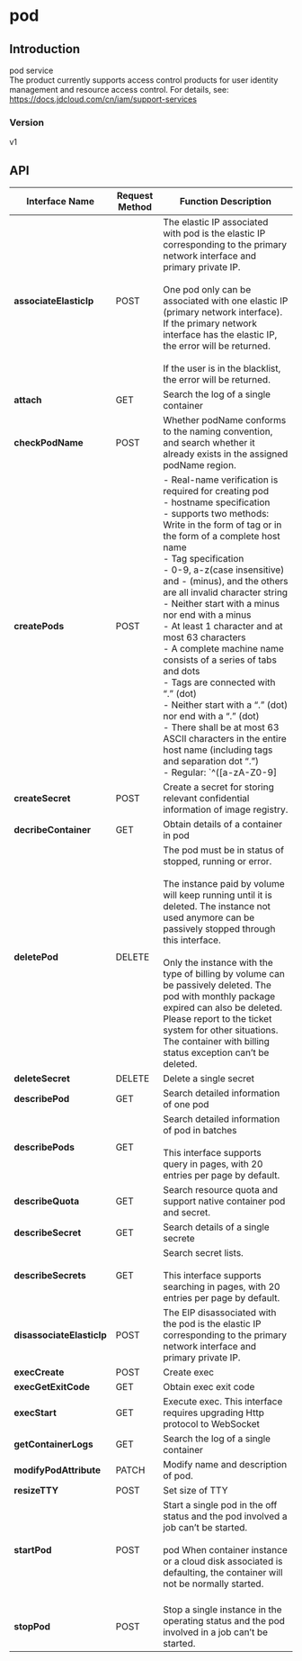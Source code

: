 # pod


## Introduction
pod service</br>The product currently supports access control products for user identity management and resource access control. For details, see: https://docs.jdcloud.com/cn/iam/support-services


### Version
v1


## API
|Interface Name|Request Method|Function Description|
|---|---|---|
|**associateElasticIp**|POST|The elastic IP associated with pod is the elastic IP corresponding to the primary network interface and primary private IP. <br></br>One pod only can be associated with one elastic IP (primary network interface). If the primary network interface has the elastic IP, the error will be returned. <br></br>If the user is in the blacklist, the error will be returned. </br>|
|**attach**|GET|Search the log of a single container</br>|
|**checkPodName**|POST|Whether podName conforms to the naming convention, and search whether it already exists in the assigned podName region. </br>|
|**createPods**|POST|- Real-name verification is required for creating pod</br>- hostname specification</br>    \- supports two methods: Write in the form of tag or in the form of a complete host name</br>    \- Tag specification</br>        \- 0-9, a-z(case insensitive) and - (minus), and the others are all invalid character string</br>        \- Neither start with a minus nor end with a minus</br>        \- At least 1 character and at most 63 characters</br>    \- A complete machine name consists of a series of tabs and dots</br>        \- Tags are connected with “.” (dot)</br>        \- Neither start with a “.” (dot) nor end with a “.” (dot)</br>        \- There shall be at most 63 ASCII characters in the entire host name (including tags and separation dot “.”)</br>    \- Regular: `^([a-zA-Z0-9]|[a-zA-Z0-9][a-zA-Z0-9-]{0,61}[a-zA-Z0-9])(.([a-zA-Z0-9]|[a-zA-Z0-9][a-zA-Z0-9-]{0,61}[a-zA-Z0-9]))*$`</br>- Network configuration</br>    \- Specify primary network interface configuration information</br>        \- Be sure to specify the subnetId</br>        \- The elastic IP can be restricted by specifying elasticIp specification, with the bandwidth value range of [1-100]Mbps and the stepping of 1Mbps</br>        \- The primary IP (primaryIpAddress) and secondary IP (secondaryIpAddresses) of network interface can be specified; at such time, maxCount can only be 1</br>        \- Automatic deletion (autoDelete) attribute of network interface can be specified to indicate that if the network interface is deleted automatically when deleting an instance</br>        \- The security group (securityGroup) needs to be within the same Virtual Private Cloud (VPC) as the Subnet</br>        \- A security group A security group must be specified when creating a pod and at most 5 security groups can be specified</br>        \- Set primary network interface deviceIndex as 1</br>- Store</br>    \- volume is divided into root volume and data volume; the attaching directory of root volume is /, while the attaching directory of data volume can be specified at will</br>    \- volume's underlayer storage media currently only supports cloud category, i.e. Cloud Disk Service</br>    \- root volume</br>        \- root volume can only be cloud category</br>        \- ssd, premium-hddCloud can be selected as Disk Service type</br>        \- Disk size</br>            \- ssd: range [10,100]GB; step size is 10G</br>            \- premium-hdd: range [10,100]GB; step size is 10G</br>        \- Automatic deletion</br>            \- Delete automatically by default</br>        \- Existing Cloud Disk Service can be selected</br>    \- data volume</br>        \- data volume currently can select cloud category only</br>        \- ssd, premium-hdd can be selected as Cloud Disk Service type </br>        \- Disk size</br>            \- ssd: range [20,1000]GB; step size is 10G</br>            \- premium-hdd: range [20,3000]GB; step size is 10G</br>        \- Automatic deletion</br>            \- Delete automatically by default</br>        \- Existing Cloud Disk Service can be selected</br>        \- Disk can be created from the Snapshot</br>- pod container log</br>    \- default: A 10MB bucket will be distributed to the local by default and is automatically rotated</br>- Others</br>    \- After being created, the pod is in running status</br>    \- maxCount refers to the maximum effort and the maxCount is not guaranteed</br>|
|**createSecret**|POST|Create a secret for storing relevant confidential information of image registry. </br>|
|**decribeContainer**|GET|Obtain details of a container in pod|
|**deletePod**|DELETE|The pod must be in status of stopped, running or error. <br></br>The instance paid by volume will keep running until it is deleted. The instance not used anymore can be passively stopped through this interface. <br></br>Only the instance with the type of billing by volume can be passively deleted. The pod with monthly package expired can also be deleted. Please report to the ticket system for other situations. The container with billing status exception can’t be deleted. </br>|
|**deleteSecret**|DELETE|Delete a single secret</br>|
|**describePod**|GET|Search detailed information of one pod</br>|
|**describePods**|GET|Search detailed information of pod in batches<br></br>This interface supports query in pages, with 20 entries per page by default. </br>|
|**describeQuota**|GET|Search resource quota and support native container pod and secret.</br>|
|**describeSecret**|GET|Search details of a single secrete</br>|
|**describeSecrets**|GET|Search secret lists. <br> </br>This interface supports searching in pages, with 20 entries per page by default. </br>|
|**disassociateElasticIp**|POST|The EIP disassociated with the pod is the elastic IP corresponding to the primary network interface and primary private IP.</br>|
|**execCreate**|POST|Create exec</br>|
|**execGetExitCode**|GET|Obtain exec exit code|
|**execStart**|GET|Execute exec. This interface requires upgrading Http protocol to WebSocket|
|**getContainerLogs**|GET|Search the log of a single container</br>|
|**modifyPodAttribute**|PATCH|Modify name and description of pod. </br>|
|**resizeTTY**|POST|Set size of TTY|
|**startPod**|POST|Start a single pod in the off status and the pod involved a job can’t be started. <br></br>pod When container instance or a cloud disk associated is defaulting, the container will not be normally started. <br></br>|
|**stopPod**|POST|Stop a single instance in the operating status and the pod involved in a job can’t be started. </br>|
